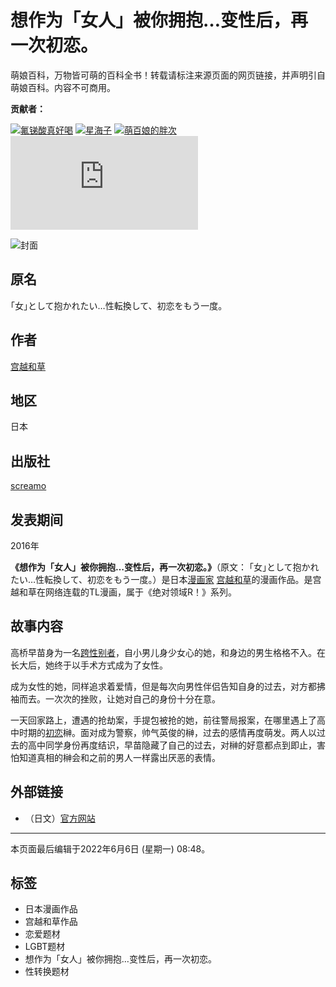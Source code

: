 # 想作为「女人」被你拥抱…变性后，再一次初恋。

萌娘百科，万物皆可萌的百科全书！转载请标注来源页面的网页链接，并声明引自萌娘百科。内容不可商用。

**贡献者：**

[![氟锑酸真好喝](https://commons.moegirl.org.cn/extensions/Avatar/avatar.php?user=氟锑酸真好喝)](https://zh.moegirl.org.cn/User:%E6%B0%9F%E9%94%91%E9%85%B8%E7%9C%9F%E5%A5%BD%E5%96%9D) 
[![星海子](https://commons.moegirl.org.cn/extensions/Avatar/avatar.php?user=星海子)](https://zh.moegirl.org.cn/User:%E6%98%9F%E6%B5%B7%E5%AD%90) 
[![萌百娘的胖次](https://commons.moegirl.org.cn/extensions/Avatar/avatar.php?user=萌百娘的胖次)](https://zh.moegirl.org.cn/User:%E8%90%8C%E7%99%BE%E5%A8%98%E7%9A%84%E8%83%96%E6%AC%A1) 
[![Nostalgia](https://commons.moegirl.org.cn/extensions/Avatar/avatar.php?user=Nostalgia)](https://zh.moegirl.org.cn/User:Nostalgia)

![封面](https://img.moegirl.org.cn/common/thumb/4/41/Onna_toshite_dakaretai_831_1200.jpg/280px-Onna_toshite_dakaretai_831_1200.jpg)

## 原名

｢女｣として抱かれたい…性転換して、初恋をもう一度。

## 作者

[宫越和草](https://zh.moegirl.org.cn/index.php?title=%E5%AE%AE%E8%B6%8A%E5%92%8C%E8%8D%89&action=edit&redlink=1)

## 地区

日本

## 出版社

[screamo](https://zh.moegirl.org.cn/index.php?title=Screamo&action=edit&redlink=1)

## 发表期间

2016年

**《想作为「女人」被你拥抱…变性后，再一次初恋。》**（原文： ｢女｣として抱かれたい…性転換して、初恋をもう一度。）是日本[漫画家](https://zh.moegirl.org.cn/%E6%BC%AB%E7%94%BB%E5%AE%B6) [宫越和草](https://zh.moegirl.org.cn/index.php?title=%E5%AE%AE%E8%B6%8A%E5%92%8C%E8%8D%89&action=edit&redlink=1)的漫画作品。是宫越和草在网络连载的TL漫画，属于《绝对领域R！》系列。

## 故事内容

高桥早苗身为一名[跨性别者](https://zh.moegirl.org.cn/%E8%B7%A8%E6%80%A7%E5%88%AB%E8%80%85)，自小男儿身少女心的她，和身边的男生格格不入。在长大后，她终于以手术方式成为了女性。

成为女性的她，同样追求着爱情，但是每次向男性伴侣告知自身的过去，对方都拂袖而去。一次次的挫败，让她对自己的身份十分在意。

一天回家路上，遭遇的抢劫案，手提包被抢的她，前往警局报案，在哪里遇上了高中时期的[初恋](https://zh.moegirl.org.cn/%E5%88%9D%E6%81%8B)榊。面对成为警察，帅气英俊的榊，过去的感情再度萌发。两人以过去的高中同学身份再度结识，早苗隐藏了自己的过去，对榊的好意都点到即止，害怕知道真相的榊会和之前的男人一样露出厌恶的表情。

## 外部链接

- （日文）[官方网站](https://screamo.ooo/introduction?pid=1800)

---

本页面最后编辑于2022年6月6日 (星期一) 08:48。

## 标签

- 日本漫画作品
- 宫越和草作品
- 恋爱题材
- LGBT题材
- 想作为「女人」被你拥抱…变性后，再一次初恋。
- 性转换题材